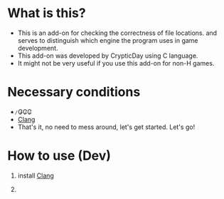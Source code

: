 # What is this?
- This is an add-on for checking the correctness of file locations. and serves to distinguish which engine the program uses in game development.
- This add-on was developed by CrypticDay using C language.
- It might not be very useful if you use this add-on for non-H games.

# Necessary conditions
-   ̷G̷C̷C̷
-   [Clang](https://github.com/llvm/llvm-project)
-   That's it, no need to mess around, let's get started. Let's go!


# How to use (Dev)
1. install [Clang](https://github.com/llvm/llvm-project)

2. 

